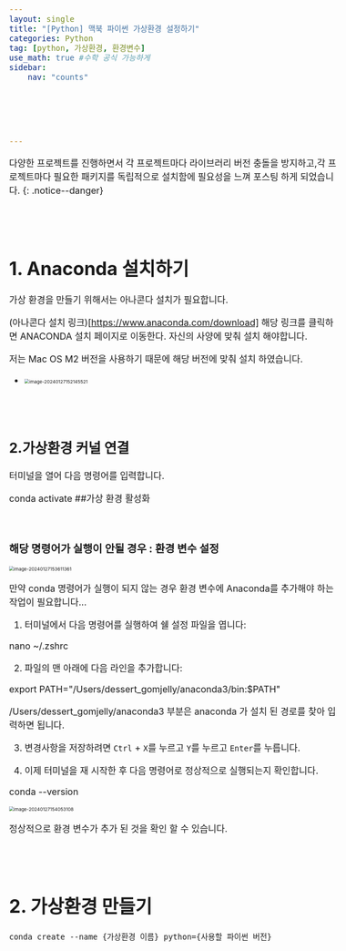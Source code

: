```yaml
---
layout: single
title: "[Python] 맥북 파이썬 가상환경 설정하기"
categories: Python
tag: [python, 가상환경, 환경변수]
use_math: true #수학 공식 가능하게
sidebar:
    nav: "counts"






---
```




<style>
  body {
    font-size: 16px; /* 폰트 사이즈 조절 */
  }
</style>




 다양한 프로젝트를 진행하면서 각 프로젝트마다 라이브러리 버전 충돌을 방지하고,각 프로젝트마다 필요한 패키지를 독립적으로 설치함에 필요성을 느껴 포스팅 하게 되었습니다.
{: .notice--danger}

<br>
<br>

# 1. Anaconda 설치하기

가상 환경을 만들기 위해서는 아나콘다 설치가 필요합니다.

(아나콘다 설치 링크)[https://www.anaconda.com/download] 해당 링크를 클릭하면 ANACONDA 설치 페이지로 이동한다. 자신의 사양에 맞춰 설치 해야합니다.



저는 Mac OS M2 버전을 사용하기 때문에 해당 버전에 맞춰 설치 하였습니다.

-  <img src="/Users/dessert_gomjelly/Desktop/깃허브블로그/dessertgomjelly.github.io/images/2024-01-27-가상환경/image-20240127152145521.png" alt="image-20240127152145521" style="zoom:50%;" />



<br>

<br>

## 2.가상환경 커널 연결

터미널을 열어 다음 명령어를 입력합니다.

<prev>

conda activate ##가상 환경 활성화

<prev/>

<br>



### 해당 명령어가 실행이 안될 경우 : 환경 변수 설정

<img src="/Users/dessert_gomjelly/Desktop/깃허브블로그/dessertgomjelly.github.io/images/2024-01-27-가상환경/image-20240127153611361.png" alt="image-20240127153611361" style="zoom:50%;" />

만약 conda 명령어가 실행이 되지 않는 경우 환경 변수에 Anaconda를 추가해야 하는 작업이 필요합니다...





1.  터미널에서 다음 명령어를 실행하여 쉘 설정 파일을 엽니다:

<prev>

nano ~/.zshrc

<prev/>





2.  파일의 맨 아래에 다음 라인을 추가합니다:

<prev>

export PATH="/Users/dessert_gomjelly/anaconda3/bin:$PATH"

<prev/>

/Users/dessert_gomjelly/anaconda3 부분은 anaconda 가 설치 된 경로를 찾아 입력하면 됩니다. 





3.  변경사항을 저장하려면 `Ctrl` + `X`를 누르고 `Y`를 누르고 `Enter`를 누릅니다.





4.  이제 터미널을 재 시작한 후 다음 명령어로 정상적으로 실행되는지 확인합니다. 

<prev>

conda --version

<prev/>

<img src="/Users/dessert_gomjelly/Desktop/깃허브블로그/dessertgomjelly.github.io/images/2024-01-27-가상환경/image-20240127154053108.png" alt="image-20240127154053108" style="zoom:50%;" />

정상적으로 환경 변수가 추가 된 것을 확인 할 수 있습니다.



<br>

<br>



# 2. 가상환경 만들기

```null
conda create --name {가상환경 이름} python={사용할 파이썬 버전}
```



